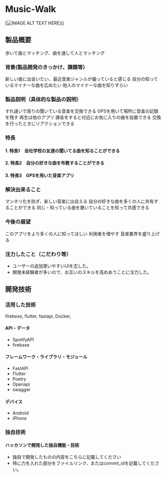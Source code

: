 # Music-Walk

[![IMAGE ALT TEXT HERE]([https://jphacks.com/wp-content/uploads/2024/07/JPHACKS2024_ogp.jpg](https://cdn.discordapp.com/attachments/1265867775100977154/1299975416244862996/DALLE_2024-10-26_19.43.17_-_An_app_icon_design_for_a_music-sharing_app_that_encourages_walking_and_passing_interactions_between_users._The_icon_features_two_minimalist_silhouette.webp?ex=671f27f3&is=671dd673&hm=905fefd621ad5fed4d6af8186d39a3ab3b71add5468aa6ec376e302e7921a0a7&))]()

## 製品概要
歩いて曲とマッチング、曲を通して人とマッチング

### 背景(製品開発のきっかけ、課題等）
新しい曲に出会いたい、最近音楽ジャンルが偏っていると感じる
自分の知っているマイナーな曲を広めたい
他人のマイナーな曲を知りずらい

### 製品説明（具体的な製品の説明）
すれ違いで周りの聞いている音楽を交換できる
GPSを用いて場所に音楽の記録を残す
再生は他のアプリ
課金をすると付近にお気に入りの曲を設置できる
交換を行ったときにリアクションできる

### 特長
#### 1. 特長1　会社学校の友達の聞いてる曲を知ることができる

#### 2. 特長2　自分の好きな曲を布教することができる

#### 3. 特長3　GPSを用いた音楽アプリ

### 解決出来ること
マンネリ化を防ぎ、新しい音楽に出会える
自分の好きな曲を多くの人に共有することができる
同じ・知っている曲を聴いていることを知って共感できる

### 今後の展望
このアプリをより多くの人に知ってほしい
利用者を増やす
音楽業界を盛り上げる

### 注力したこと（こだわり等）
* ユーザーの追加使いやすいUIを志した。
* 開発未経験者が多いので、お互いのスキルを高めあうことに注力した。

## 開発技術


### 活用した技術
firebese, flutter, fastapi, Docker,

#### API・データ
* SpotifyAPI
* firebase

#### フレームワーク・ライブラリ・モジュール
* FastAPI
* Flutter
* Poetry
* Openapi
* swagger

#### デバイス
* Android
* iPhone

### 独自技術



#### ハッカソンで開発した独自機能・技術
* 独自で開発したものの内容をこちらに記載してください
* 特に力を入れた部分をファイルリンク、またはcommit_idを記載してください。


